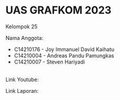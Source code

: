 # UAS GRAFKOM 2023

Kelompok 25

Nama Anggota:
- C14210176 - Joy Immanuel David Kaihatu <br/>
- C14210004 - Andreas Pandu Pamungkas<br/>
- C14210007 - Steven Hariyadi<br/><br/>


Link Youtube: <br/>

Link Laporan: 
